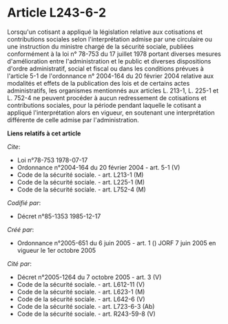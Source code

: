 # Article L243-6-2

Lorsqu'un cotisant a appliqué la législation relative aux cotisations et contributions sociales selon l'interprétation admise
par une circulaire ou une instruction du ministre chargé de la sécurité sociale, publiées conformément à la loi n° 78-753 du
17 juillet 1978 portant diverses mesures d'amélioration entre l'administration et le public et diverses dispositions d'ordre
administratif, social et fiscal ou dans les conditions prévues à l'article 5-1 de l'ordonnance n° 2004-164 du 20 février 2004
relative aux modalités et effets de la publication des lois et de certains actes administratifs, les organismes mentionnés
aux articles L. 213-1, L. 225-1 et L. 752-4 ne peuvent procéder à aucun redressement de cotisations et contributions
sociales, pour la période pendant laquelle le cotisant a appliqué l'interprétation alors en vigueur, en soutenant une
interprétation différente de celle admise par l'administration.

**Liens relatifs à cet article**

_Cite_:

  - Loi n°78-753 1978-07-17
  - Ordonnance n°2004-164 du 20 février 2004 - art. 5-1 (V)
  - Code de la sécurité sociale. - art. L213-1 (M)
  - Code de la sécurité sociale. - art. L225-1 (M)
  - Code de la sécurité sociale. - art. L752-4 (M)

_Codifié par_:

  - Décret n°85-1353 1985-12-17

_Créé par_:

  - Ordonnance n°2005-651 du 6 juin 2005 - art. 1 () JORF 7 juin 2005 en vigueur le 1er octobre 2005

_Cité par_:

  - Décret n°2005-1264 du 7 octobre 2005 - art. 3 (V)
  - Code de la sécurité sociale. - art. L612-11 (V)
  - Code de la sécurité sociale. - art. L623-1 (M)
  - Code de la sécurité sociale. - art. L642-6 (V)
  - Code de la sécurité sociale. - art. L723-6-3 (Ab)
  - Code de la sécurité sociale. - art. R243-59-8 (V)
